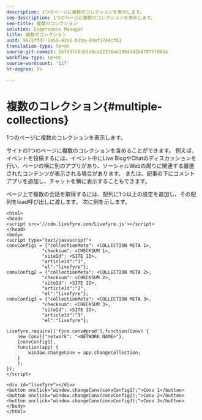```yaml
---
description: 1つのページに複数のコレクションを表示します。
seo-description: 1つのページに複数のコレクションを表示します。
seo-title: 複数のコレクション
solution: Experience Manager
title: 複数のコレクション
uuid: 9675ffd7-1a59-42a1-b3ba-40af1744cfd1
translation-type: tm+mt
source-git-commit: 5bf937c8cb1a9ca12216ee1884142b8787ff063e
workflow-type: tm+mt
source-wordcount: '117'
ht-degree: 1%

---
```



# 複数のコレクション{#multiple-collections}

1つのページに複数のコレクションを表示します。

サイトの1つのページに複数のコレクションを含めることができます。 例えば、イベントを投稿するには、イベント中にLive BlogやChatのディスカッションを行い、ページの横に別のアプリがあり、ソーシャルWebの周りに関連する厳選されたコンテンツが表示される場合があります。 または、記事の下にコメントアプリを追加し、チャットを横に表示することもできます。

ページ上で複数の会話を取得するには、配列に1つ以上の設定を追加し、その配列をload呼び出しに渡します。 次に例を示します。

```
<html> 
<head> 
<script src='//cdn.livefyre.com/Livefyre.js'></script> 
</head> 
<body> 
<script type="text/javascript"> 
convConfig1 = {"collectionMeta": <COLLECTION META 1>, 
             "checksum": <CHECKSUM 1>, 
             "siteId": <SITE ID>, 
             "articleId":"1", 
             "el":"livefyre"}; 
convConfig2 = {"collectionMeta": <COLLECTION META 2>, 
             "checksum": <CHECKSUM 2>, 
             "siteId": <SITE ID>, 
             "articleId":"2", 
             "el":"livefyre"}; 
convConfig3 = {"collectionMeta": <COLLECTION META 3>, 
             "checksum": <CHECKSUM 3>, 
             "siteId": <SITE ID>, 
             "articleId":"3", 
             "el":"livefyre"}; 
  
Livefyre.require(['fyre.conv#prod'],function(Conv) { 
    new Conv({"network": "<NETWORK NAME>"}, 
    [convConfig1], 
    function(app) {  
        window.changeConv = app.changeCollection; 
    } 
    ); 
}); 
</script> 
  
<div id="livefyre"></div> 
<button onclick="window.changeConv(convConfig1);">Conv 1</button> 
<button onclick="window.changeConv(convConfig2);">Conv 2</button> 
<button onclick="window.changeConv(convConfig3);">Conv 3</button> 
</body> 
</html>
```
